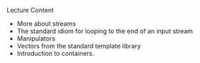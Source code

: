 
Lecture Content
- More about streams
- The standard idiom for looping to the end of an input stream
- Manipulators
- Vectors from the standard template library
- Introduction to containers.

##